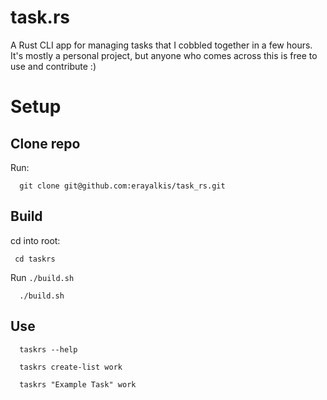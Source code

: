 # task.rs

A Rust CLI app for managing tasks that I cobbled together in a few hours.
It's mostly a personal project, but anyone who comes across this is free to use and contribute :)

# Setup

## Clone repo

Run:
```
  git clone git@github.com:erayalkis/task_rs.git
```

## Build

cd into root:
```
 cd taskrs
```

Run `./build.sh`

```
  ./build.sh
```

## Use

```
  taskrs --help
```

```
  taskrs create-list work
```

```
  taskrs "Example Task" work
```
